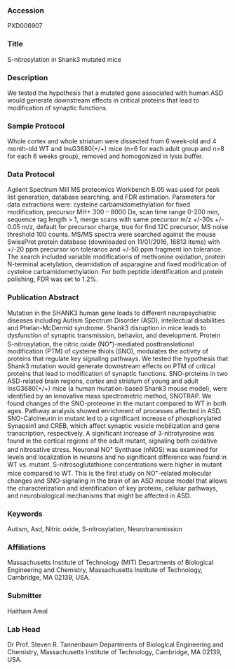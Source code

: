 ### Accession
PXD006907

### Title
S-nitrosylation in Shank3 mutated mice

### Description
We tested the hypothesis that a mutated gene associated with human ASD would generate downstream effects in critical proteins that lead to modification of synaptic functions.

### Sample Protocol
Whole cortex and whole striatum were dissected from 6 week-old and 4 month-old WT and InsG3680(+/+) mice (n=6 for each adult group and n=8 for each 6 weeks group), removed  and homogonized in lysis buffer.

### Data Protocol
Agilent Spectrum Mill MS proteomics Workbench B.05 was used for peak list generation, database searching, and FDR estimation. Parameters for data extractions were: cysteine carbamidomethylation for fixed modification, precursor MH+ 300 – 8000 Da, scan time range 0-200 min, sequence tag length > 1, merge scans with same precursor m/z +/-30s +/- 0.05 m/z, default for precursor charge, true for find 12C precursor, MS noise threshold 100 counts. MS/MS spectra were searched against the mouse SwissProt protein database (downloaded on 11/01/2016, 16813 items) with +/-20 ppm precursor ion tolerance and +/-50 ppm fragment ion tolerance. The search included variable modifications of methionine oxidation, protein N-terminal acetylation, deamidation of asparagine and fixed modification of cysteine carbamidomethylation. For both peptide identification and protein polishing, FDR was set to 1.2%.

### Publication Abstract
Mutation in the SHANK3 human gene leads to different neuropsychiatric diseases including Autism Spectrum Disorder (ASD), intellectual disabilities and Phelan-McDermid syndrome. Shank3 disruption in mice leads to dysfunction of synaptic transmission, behavior, and development. Protein S-nitrosylation, the nitric oxide (NO<sup>&#x2022;</sup>)-mediated posttranslational modification (PTM) of cysteine thiols (SNO), modulates the activity of proteins that regulate key signaling pathways. We tested the hypothesis that Shank3 mutation would generate downstream effects on PTM of critical proteins that lead to modification of synaptic functions. SNO-proteins in two ASD-related brain regions, cortex and striatum of young and adult InsG3680(+/+) mice (a human mutation-based Shank3 mouse model), were identified by an innovative mass spectrometric method, SNOTRAP. We found changes of the SNO-proteome in the mutant compared to WT in both ages. Pathway analysis showed enrichment of processes affected in ASD. SNO-Calcineurin in mutant led to a significant increase of phosphorylated Synapsin1 and CREB, which affect synaptic vesicle mobilization and gene transcription, respectively. A significant increase of 3-nitrotyrosine was found in the cortical regions of the adult mutant, signaling both oxidative and nitrosative stress. Neuronal NO<sup>&#x2022;</sup> Synthase (nNOS) was examined for levels and localization in neurons and no significant difference was found in WT vs. mutant. S-nitrosoglutathione concentrations were higher in mutant mice compared to WT. This is the first study on NO<sup>&#x2022;</sup>-related molecular changes and SNO-signaling in the brain of an ASD mouse model that allows the characterization and identification of key proteins, cellular pathways, and neurobiological mechanisms that might be affected in ASD.

### Keywords
Autism, Asd, Nitric oxide, S-nitrosylation, Neurotransmission

### Affiliations
Massachusetts Institute of Technology (MIT)
Departments of Biological Engineering and Chemistry, Massachusetts Institute of Technology, Cambridge, MA 02139, USA.

### Submitter
Haitham Amal

### Lab Head
Dr Prof. Steven R. Tannenbaum
Departments of Biological Engineering and Chemistry, Massachusetts Institute of Technology, Cambridge, MA 02139, USA.


